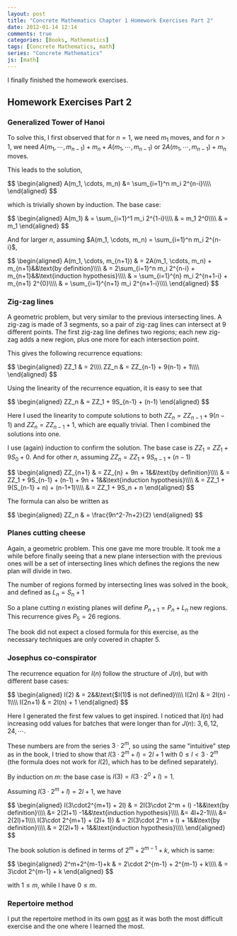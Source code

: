 ```yaml
---
layout: post
title: "Concrete Mathematics Chapter 1 Homework Exercises Part 2"
date: 2012-01-14 12:14
comments: true
categories: [Books, Mathematics]
tags: [Concrete Mathematics, math]
series: "Concrete Mathematics"
js: [math]
---
```

I finally finished the homework exercises.

<!-- more -->

## Homework Exercises Part 2

### Generalized Tower of Hanoi

To solve this, I first observed that for $n=1$, we need $m_1$ moves,
and for $n \gt 1$, we need
$A(m_1, \cdots, m_{n-1}) + m_n + A(m_1, \cdots, m_{n-1})$ or
$2A(m_1, \cdots, m_{n-1}) + m_n$ moves.

This leads to the solution,

<div markdown="0">
$$
\begin{aligned}
A(m_1, \cdots, m_n) &amp;= \sum_{i=1}^n m_i 2^{n-i}\\\\
\end{aligned}
$$
</div>

which is trivially shown by induction. The base case:

<div markdown="0">
$$
\begin{aligned}
A(m_1) &amp; = \sum_{i=1}^1 m_i 2^{1-i}\\\\
&amp; = m_1 2^0\\\\
&amp; = m_1
\end{aligned}
$$
</div>

And for larger $n$, assuming
$A(m_1, \cdots, m_n) = \sum_{i=1}^n m_i 2^{n-i}$,

<div markdown="0">
$$
\begin{aligned}
A(m_1, \cdots, m_{n+1}) &amp; = 2A(m_1, \cdots, m_n) +
m_{n+1}&amp;&amp;\text{by definition}\\\\
&amp; = 2\sum_{i=1}^n m_i 2^{n-i} + m_{n+1}&amp;&amp;\text{induction hypothesis}\\\\
&amp; = \sum_{i=1}^{n} m_i 2^{n+1-i} + m_{n+1} 2^{0}\\\\
&amp; = \sum_{i=1}^{n+1} m_i 2^{n+1-i}\\\\
\end{aligned}
$$
</div>

### Zig-zag lines

A geometric problem, but very similar to the previous intersecting
lines. A zig-zag is made of 3 segments, so a pair of zig-zag lines can
intersect at 9 different points. The first zig-zag line defines two
regions; each new zig-zag adds a new region, plus one more for each
intersection point.

This gives the following recurrence equations:

<div markdown="0">
$$
\begin{aligned}
ZZ_1 &amp; = 2\\\\
ZZ_n &amp; = ZZ_{n-1} + 9(n-1) + 1\\\\
\end{aligned}
$$
</div>

Using the linearity of the recurrence equation, it is easy to see that

<div markdown="0">
$$
\begin{aligned}
ZZ_n &amp; = ZZ_1 + 9S_{n-1} + (n-1)
\end{aligned}
$$
</div>

Here I used the linearity to compute solutions to both
$ZZ_n = ZZ_{n-1} + 9(n-1)$ and $ZZ_n = ZZ_{n-1} + 1$, which are
equally trivial. Then I combined the solutions into one.

I use (again) induction to confirm the solution. The base case is
$ZZ_1 = ZZ_1 + 9S_0 + 0$. And for other $n$, assuming
$ZZ_n = ZZ_1 + 9S_{n-1} + (n-1)$

<div markdown="0">
$$
\begin{aligned}
ZZ_{n+1} &amp; = ZZ_{n} + 9n + 1&amp;&amp;\text{by definition}\\\\
&amp; = ZZ_1 + 9S_{n-1} + (n-1) + 9n + 1&amp;&amp;\text{induction hypothesis}\\\\
&amp; = ZZ_1 + 9(S_{n-1} + n) + (n-1+1)\\\\
&amp; = ZZ_1 + 9S_n + n
\end{aligned}
$$
</div>

The formula can also be written as

<div markdown="0">
$$
\begin{aligned}
ZZ_n &amp; = \frac{9n^2-7n+2}{2}
\end{aligned}
$$
</div>

### Planes cutting cheese

Again, a geometric problem. This one gave me more trouble. It
took me a while before finally seeing that a new plane intersection
with the previous ones will be a set of intersecting lines which
defines the regions the new plan will divide in two.

The number of regions formed by intersecting lines was solved in the
book, and defined as $L_n = S_n + 1$

So a plane cutting $n$ existing planes will define
$P_{n+1} = P_n + L_n$
new regions. This recurrence gives $P_5 = 26$ regions.

The book did not expect a closed formula for this exercise, as the
necessary techniques are only covered in chapter 5.

### Josephus co-conspirator

The recurrence equation for $I(n)$ follow the structure of $J(n)$, but
with different base cases:

<div markdown="0">
$$
\begin{aligned}
I(2) &amp; = 2&amp;&amp;\text{$I(1)$ is not defined}\\\\
I(2n) &amp; = 2I(n) - 1\\\\
I(2n+1) &amp; = 2I(n) + 1
\end{aligned}
$$
</div>

Here I generated the first few values to get inspired. I noticed that
$I(n)$ had increasing odd values for batches that were longer than for
$J(n)$: $3, 6, 12, 24, \cdots$.

These numbers are from the series $3\cdot 2^m$, so using the same
"intuitive" step as in the book, I tried to show that
$I(3\cdot 2^m + l) = 2l + 1$ with $0 \le l \lt 3\cdot 2^m$
(the formula does not work for $I(2)$, which has to be defined separately).

By induction on $m$: the base case is $I(3) = I(3\cdot 2^0 + l) = 1$.

Assuming $I(3\cdot 2^m + l) = 2l+1$, we have

<div markdown="0">
$$
\begin{aligned}
I(3\cdot2^{m+1} + 2l) &amp; = 2I(3\cdot 2^m + l) -1&amp;&amp;\text{by definition}\\\\
&amp;= 2(2l+1) -1&amp;&amp;\text{induction hypothesis}\\\\
&amp;= 4l+2-1\\\\
&amp;= 2(2l)+1\\\\
I(3\cdot 2^{m+1} + (2l+ 1)) &amp; = 2I(3\cdot 2^m + l) + 1&amp;&amp;\text{by definition}\\\\
&amp; = 2(2l+1) + 1&amp;&amp;\text{induction hypothesis}\\\\
\end{aligned}
$$
</div>

The book solution is defined in terms of $2^m+2^{m-1}+k$, which is
same:

<div markdown="0">
$$
\begin{aligned}
2^m+2^{m-1}+k &amp; = 2\cdot 2^{m-1} + 2^{m-1} + k\\\\
&amp; = 3\cdot 2^{m-1} + k
\end{aligned}
$$
</div>

with $1 \le m$, while I have $0 \le m$.

### Repertoire method

I put the repertoire method in its own
[post](/blog/2012/01/14/concrete-mathematics-repertoire-method/) as it
was both the most difficult exercise and the one where I learned the most.
